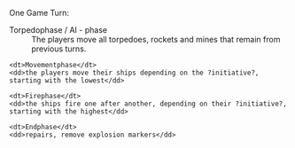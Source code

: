 One Game Turn:

<dl>
    <dt>Torpedophase / AI - phase</dt>
    <dd>The players move all torpedoes, rockets and mines that remain from previous turns.</dd>
    
    <dt>Movementphase</dt>
    <dd>the players move their ships depending on the ?initiative?, starting with the lowest</dd>
    
    <dt>Firephase</dt>
    <dd>the ships fire one after another, depending on their ?initiative?, starting with the highest</dd>
    
    <dt>Endphase</dt>
    <dd>repairs, remove explosion markers</dd>
</dl>

